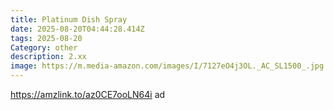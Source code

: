 ```yaml
---
title: Platinum Dish Spray
date: 2025-08-20T04:44:28.414Z
tags: 2025-08-20
Category: other
description: 2.xx
image: https://m.media-amazon.com/images/I/7127eO4j3OL._AC_SL1500_.jpg
---
```

https://amzlink.to/az0CE7ooLN64i ad